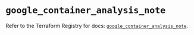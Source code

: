 # `google_container_analysis_note`

Refer to the Terraform Registry for docs: [`google_container_analysis_note`](https://registry.terraform.io/providers/hashicorp/google/5.39.0/docs/resources/container_analysis_note).
